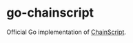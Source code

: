 # go-chainscript
Official Go implementation of [ChainScript](https://github.com/stratumn/chainscript). 
